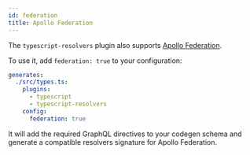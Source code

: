 ```yaml
---
id: federation
title: Apollo Federation
---
```


The `typescript-resolvers` plugin also supports [Apollo Federation](https://apollographql.com/docs/apollo-server/federation/introduction).

To use it, add `federation: true` to your configuration:

```yaml
generates:
  ./src/types.ts:
    plugins:
      - typescript
      - typescript-resolvers
    config:
      federation: true
```

It will add the required GraphQL directives to your codegen schema and generate a compatible resolvers signature for Apollo Federation.
